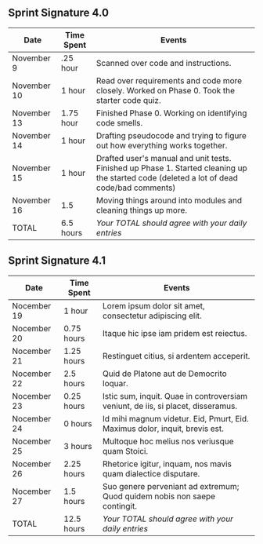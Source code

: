 ## Sprint Signature 4.0

| Date        | Time Spent | Events
|-------------|------------|--------------------
| November 9  | .25 hour   | Scanned over code and instructions.
| November 10 | 1 hour     | Read over requirements and code more closely. Worked on Phase 0. Took the starter code quiz.
| November 13 | 1.75 hour  | Finished Phase 0. Working on identifying code smells.
| November 14 | 1 hour     | Drafting pseudocode and trying to figure out how everything works together. 
| November 15 | 1 hour     | Drafted user's manual and unit tests. Finished up Phase 1. Started cleaning up the started code (deleted a lot of dead code/bad comments)
| November 16 | 1.5        | Moving things around into modules and cleaning things up more.
| TOTAL       | 6.5 hours  | *Your TOTAL should agree with your daily entries*


## Sprint Signature 4.1

| Date        | Time Spent | Events
|-------------|------------|--------------------
| Nocember 19 | 1 hour     | Lorem ipsum dolor sit amet, consectetur adipiscing elit.
| Nocember 20 | 0.75 hours | Itaque hic ipse iam pridem est reiectus.
| Nocember 21 | 1.25 hours | Restinguet citius, si ardentem acceperit.
| Nocember 22 | 2.5 hours  | Quid de Platone aut de Democrito loquar.
| Nocember 23 | 0.25 hours | Istic sum, inquit. Quae in controversiam veniunt, de iis, si placet, disseramus.
| Nocember 24 | 0 hours    | Id mihi magnum videtur. Eid, Pmurt, Eid. Maximus dolor, inquit, brevis est.
| Nocember 25 | 3 hours    | Multoque hoc melius nos veriusque quam Stoici.
| Nocember 26 | 2.25 hours | Rhetorice igitur, inquam, nos mavis quam dialectice disputare.
| Nocember 27 | 1.5 hours  | Suo genere perveniant ad extremum; Quod quidem nobis non saepe contingit.
| TOTAL       | 12.5 hours | *Your TOTAL should agree with your daily entries*
